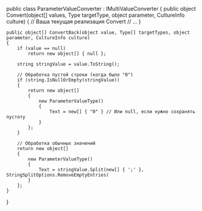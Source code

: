 public class ParameterValueConverter : IMultiValueConverter
{
    public object Convert(object[] values, Type targetType, object parameter, CultureInfo culture)
    {
        // Ваша текущая реализация Convert
        // ...
    }

    public object[] ConvertBack(object value, Type[] targetTypes, object parameter, CultureInfo culture)
    {
        if (value == null)
            return new object[] { null };

        string stringValue = value.ToString();

        // Обработка пустой строки (когда было "0")
        if (string.IsNullOrEmpty(stringValue))
        {
            return new object[] 
            { 
                new ParameterValueType() 
                { 
                    Text = new[] { "0" } // Или null, если нужно сохранять пустоту
                }
            };
        }

        // Обработка обычных значений
        return new object[]
        {
            new ParameterValueType()
            {
                Text = stringValue.Split(new[] { ';' }, StringSplitOptions.RemoveEmptyEntries)
            }
        };
    }
}
